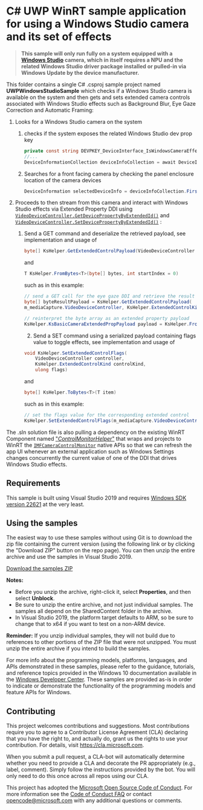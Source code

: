 # C# UWP WinRT sample application for using a Windows Studio camera and its set of effects

>**This sample will only run fully on a system equipped with a [Windows Studio](https://blogs.windows.com/windowsexperience/2022/09/20/available-today-the-windows-11-2022-update/) camera, which in itself requires a NPU and the related Windows Studio driver package installed or pulled-in via Windows Update by the device manufacturer.**

This folder contains a single C# .csproj sample project named **UWPWindowsStudioSample** which checks if a Windows Studio camera is available on the system and then gets and sets extended camera controls associated with Windows Studio effects such as Background Blur, Eye Gaze Correction and Automatic Framing:
1. Looks for a Windows Studio camera on the system 
    1. checks if the system exposes the related Windows Studio dev prop key
        ```csharp
        private const string DEVPKEY_DeviceInterface_IsWindowsCameraEffectAvailable = "{6EDC630D-C2E3-43B7-B2D1-20525A1AF120} 4";
        //...
        DeviceInformationCollection deviceInfoCollection = await DeviceInformation.FindAllAsync(MediaDevice.GetVideoCaptureSelector(), new List<string>() { DEVPKEY_DeviceInterface_IsWindowsCameraEffectAvailable });
        ```
    2. Searches for a front facing camera by checking the panel enclosure location of the camera devices
        ```csharp
       DeviceInformation selectedDeviceInfo = deviceInfoCollection.FirstOrDefault(x => x.EnclosureLocation.Panel == Windows.Devices.Enumeration.Panel.Front);
        ```

2. Proceeds to then stream from this camera and interact with Windows Studio effects via Extended Property DDI using [`VideoDeviceController.GetDevicePropertyByExtendedId()`](https://learn.microsoft.com/en-us/uwp/api/windows.media.devices.videodevicecontroller.getdevicepropertybyextendedid) and [`VideoDeviceController.SetDevicePropertyByExtendedId()`](https://learn.microsoft.com/en-us/uwp/api/windows.media.devices.videodevicecontroller.setdevicepropertybyextendedid) :
    1. Send a GET command and deserialize the retrieved payload, see implementation and usage of 
        ```csharp 
        byte[] KsHelper.GetExtendedControlPayload(VideoDeviceController controller, KsHelper.ExtendedControlKind controlKind) 
        ```
        and 
        ```csharp 
        T KsHelper.FromBytes<T>(byte[] bytes, int startIndex = 0) 
        ``` 
        such as in this example:
        ```csharp 
        // send a GET call for the eye gaze DDI and retrieve the result payload
        byte[] byteResultPayload = KsHelper.GetExtendedControlPayload(
        m_mediaCapture.VideoDeviceController, KsHelper.ExtendedControlKind.KSPROPERTY_CAMERACONTROL_EXTENDED_EYEGAZECORRECTION);

        // reinterpret the byte array as an extended property payload
        KsHelper.KsBasicCameraExtendedPropPayload payload = KsHelper.FromBytes<KsHelper.KsBasicCameraExtendedPropPayload>(byteResultPayload); 
        ```

        2. Send a SET command using a serialized payload containing flags value to toggle effects, see implementation and usage of 
        ```csharp 
        void KsHelper.SetExtendedControlFlags(
            VideoDeviceController controller, 
            KsHelper.ExtendedControlKind controlKind,
            ulong flags) 
        ```
        and 
        ```csharp 
        byte[] KsHelper.ToBytes<T>(T item) 
        ``` 
        such as in this example:
        ```csharp 
        // set the flags value for the corresponding extended control
        KsHelper.SetExtendedControlFlags(m_mediaCapture.VideoDeviceController, KsHelper.ExtendedControlKind.KSPROPERTY_CAMERACONTROL_EXTENDED_EYEGAZECORRECTION, flagToSet); 
        ```

The .sln solution file is also pulling a dependency on the existing WinRT Component named ["*ControlMonitorHelper*"](..\ControlMonitorApp\README.md) that wraps and projects to WinRT the [`IMFCameraControlMonitor`](https://learn.microsoft.com/en-us/windows/win32/api/mfidl/nn-mfidl-imfcameracontrolmonitor) native APIs so that we can refresh the app UI whenever an external application such as Windows Settings changes concurrently the current value of one of the DDI that drives Windows Studio effects.

## Requirements
	
This sample is built using Visual Studio 2019 and requires [Windows SDK version 22621](https://developer.microsoft.com/en-us/windows/downloads/windows-sdk/) at the very least.

## Using the samples

The easiest way to use these samples without using Git is to download the zip file containing the current version (using the following link or by clicking the "Download ZIP" button on the repo page). You can then unzip the entire archive and use the samples in Visual Studio 2019.

   [Download the samples ZIP](../../archive/master.zip)

   **Notes:** 
   * Before you unzip the archive, right-click it, select **Properties**, and then select **Unblock**.
   * Be sure to unzip the entire archive, and not just individual samples. The samples all depend on the SharedContent folder in the archive.   
   * In Visual Studio 2019, the platform target defaults to ARM, so be sure to change that to x64 if you want to test on a non-ARM device. 


**Reminder:** If you unzip individual samples, they will not build due to references to other portions of the ZIP file that were not unzipped. You must unzip the entire archive if you intend to build the samples.

For more info about the programming models, platforms, languages, and APIs demonstrated in these samples, please refer to the guidance, tutorials, and reference topics provided in the Windows 10 documentation available in the [Windows Developer Center](http://go.microsoft.com/fwlink/p/?LinkID=532421). These samples are provided as-is in order to indicate or demonstrate the functionality of the programming models and feature APIs for Windows.

## Contributing

This project welcomes contributions and suggestions.  Most contributions require you to agree to a
Contributor License Agreement (CLA) declaring that you have the right to, and actually do, grant us
the rights to use your contribution. For details, visit https://cla.microsoft.com.

When you submit a pull request, a CLA-bot will automatically determine whether you need to provide
a CLA and decorate the PR appropriately (e.g., label, comment). Simply follow the instructions
provided by the bot. You will only need to do this once across all repos using our CLA.

This project has adopted the [Microsoft Open Source Code of Conduct](https://opensource.microsoft.com/codeofconduct/).
For more information see the [Code of Conduct FAQ](https://opensource.microsoft.com/codeofconduct/faq/) or
contact [opencode@microsoft.com](mailto:opencode@microsoft.com) with any additional questions or comments.
